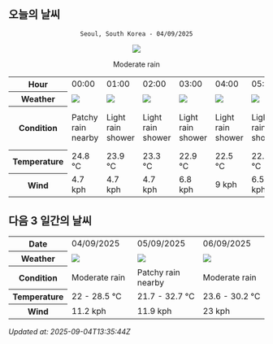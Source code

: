 ## 오늘의 날씨
<div align="center">

`Seoul, South Korea - 04/09/2025`

<img src="https://cdn.weatherapi.com/weather/64x64/day/302.png"/>

Moderate rain

</div>


<table>
    <tr>
        <th>Hour</th>
        <td>00:00</td><td>01:00</td><td>02:00</td><td>03:00</td><td>04:00</td><td>05:00</td><td>06:00</td><td>07:00</td><td>08:00</td><td>09:00</td><td>10:00</td><td>11:00</td><td>12:00</td><td>13:00</td><td>14:00</td><td>15:00</td><td>16:00</td><td>17:00</td><td>18:00</td><td>19:00</td><td>20:00</td><td>21:00</td><td>22:00</td><td>23:00</td>
    </tr>
    <tr>
        <th>Weather</th>
        <td><img src="https://cdn.weatherapi.com/weather/64x64/night/176.png"></img></td><td><img src="https://cdn.weatherapi.com/weather/64x64/night/353.png"></img></td><td><img src="https://cdn.weatherapi.com/weather/64x64/night/353.png"></img></td><td><img src="https://cdn.weatherapi.com/weather/64x64/night/353.png"></img></td><td><img src="https://cdn.weatherapi.com/weather/64x64/night/353.png"></img></td><td><img src="https://cdn.weatherapi.com/weather/64x64/night/353.png"></img></td><td><img src="https://cdn.weatherapi.com/weather/64x64/night/353.png"></img></td><td><img src="https://cdn.weatherapi.com/weather/64x64/day/302.png"></img></td><td><img src="https://cdn.weatherapi.com/weather/64x64/day/356.png"></img></td><td><img src="https://cdn.weatherapi.com/weather/64x64/day/353.png"></img></td><td><img src="https://cdn.weatherapi.com/weather/64x64/day/296.png"></img></td><td><img src="https://cdn.weatherapi.com/weather/64x64/day/263.png"></img></td><td><img src="https://cdn.weatherapi.com/weather/64x64/day/116.png"></img></td><td><img src="https://cdn.weatherapi.com/weather/64x64/day/176.png"></img></td><td><img src="https://cdn.weatherapi.com/weather/64x64/day/113.png"></img></td><td><img src="https://cdn.weatherapi.com/weather/64x64/day/113.png"></img></td><td><img src="https://cdn.weatherapi.com/weather/64x64/day/116.png"></img></td><td><img src="https://cdn.weatherapi.com/weather/64x64/day/116.png"></img></td><td><img src="https://cdn.weatherapi.com/weather/64x64/day/116.png"></img></td><td><img src="https://cdn.weatherapi.com/weather/64x64/night/116.png"></img></td><td><img src="https://cdn.weatherapi.com/weather/64x64/night/116.png"></img></td><td><img src="https://cdn.weatherapi.com/weather/64x64/night/116.png"></img></td><td><img src="https://cdn.weatherapi.com/weather/64x64/night/116.png"></img></td><td><img src="https://cdn.weatherapi.com/weather/64x64/night/116.png"></img></td>
    </tr>
    <tr>
        <th>Condition</th>
        <td width="200px">Patchy rain nearby</td><td width="200px">Light rain shower</td><td width="200px">Light rain shower</td><td width="200px">Light rain shower</td><td width="200px">Light rain shower</td><td width="200px">Light rain shower</td><td width="200px">Light rain shower</td><td width="200px">Moderate rain</td><td width="200px">Moderate or heavy rain shower</td><td width="200px">Light rain shower</td><td width="200px">Light rain</td><td width="200px">Patchy light drizzle</td><td width="200px">Partly Cloudy </td><td width="200px">Patchy rain nearby</td><td width="200px">Sunny</td><td width="200px">Sunny</td><td width="200px">Partly Cloudy </td><td width="200px">Partly Cloudy </td><td width="200px">Partly Cloudy </td><td width="200px">Partly Cloudy </td><td width="200px">Partly Cloudy </td><td width="200px">Partly Cloudy </td><td width="200px">Partly Cloudy </td><td width="200px">Partly Cloudy </td>
    </tr>
    <tr>
        <th>Temperature</th>
        <td>24.8 °C</td><td>23.9 °C</td><td>23.3 °C</td><td>22.9 °C</td><td>22.5 °C</td><td>22.1 °C</td><td>22.1 °C</td><td>22 °C</td><td>22.4 °C</td><td>22.3 °C</td><td>22.2 °C</td><td>22.3 °C</td><td>23.6 °C</td><td>25.4 °C</td><td>27.1 °C</td><td>28.2 °C</td><td>28.5 °C</td><td>28.2 °C</td><td>27.5 °C</td><td>25.6 °C</td><td>24.9 °C</td><td>24.4 °C</td><td>25.1 °C</td><td>23.5 °C</td>
    </tr>
    <tr>
        <th>Wind</th>
        <td>4.7 kph</td><td>4.7 kph</td><td>4.7 kph</td><td>6.8 kph</td><td>9 kph</td><td>6.5 kph</td><td>6.5 kph</td><td>6.8 kph</td><td>5.4 kph</td><td>6.1 kph</td><td>9 kph</td><td>7.2 kph</td><td>9 kph</td><td>8.6 kph</td><td>8.6 kph</td><td>9.7 kph</td><td>11.2 kph</td><td>10.4 kph</td><td>6.8 kph</td><td>5.8 kph</td><td>6.1 kph</td><td>6.1 kph</td><td>5.8 kph</td><td>6.1 kph</td>
    </tr>
</table>


## 다음 3 일간의 날씨


<table>
    <tr>
        <th>Date</th>
        <td>04/09/2025</td><td>05/09/2025</td><td>06/09/2025</td>
    </tr>
    <tr>
        <th>Weather</th>
        <td><img src="https://cdn.weatherapi.com/weather/64x64/day/302.png"/></td><td><img src="https://cdn.weatherapi.com/weather/64x64/day/176.png"/></td><td><img src="https://cdn.weatherapi.com/weather/64x64/day/302.png"/></td>
    </tr>
    <tr>
        <th>Condition</th>
        <td width="200px">Moderate rain</td><td width="200px">Patchy rain nearby</td><td width="200px">Moderate rain</td>
    </tr>
    <tr>
        <th>Temperature</th>
        <td>22 -  28.5 °C</td><td>21.7 -  32.7 °C</td><td>23.6 -  30.2 °C</td>
    </tr>
    <tr>
        <th>Wind</th>
        <td>11.2 kph</td><td>11.9 kph</td><td>23 kph</td>
    </tr>
</table>


*Updated at: 2025-09-04T13:35:44Z*
